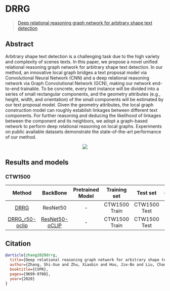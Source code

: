 # DRRG

> [Deep relational reasoning graph network for arbitrary shape text detection](https://arxiv.org/abs/2003.07493)

<!-- [ALGORITHM] -->

## Abstract

Arbitrary shape text detection is a challenging task due to the high variety and complexity of scenes texts. In this paper, we propose a novel unified relational reasoning graph network for arbitrary shape text detection. In our method, an innovative local graph bridges a text proposal model via Convolutional Neural Network (CNN) and a deep relational reasoning network via Graph Convolutional Network (GCN), making our network end-to-end trainable. To be concrete, every text instance will be divided into a series of small rectangular components, and the geometry attributes (e.g., height, width, and orientation) of the small components will be estimated by our text proposal model. Given the geometry attributes, the local graph construction model can roughly establish linkages between different text components. For further reasoning and deducing the likelihood of linkages between the component and its neighbors, we adopt a graph-based network to perform deep relational reasoning on local graphs. Experiments on public available datasets demonstrate the state-of-the-art performance of our method.

<div align=center>
<img src="https://user-images.githubusercontent.com/22607038/142791777-f282300a-fb83-4b5a-a7d4-29f308949f11.png"/>
</div>

## Results and models

### CTW1500

|                Method                |                BackBone                | Pretrained Model | Training set  |   Test set   | #epochs | Test size | Precision | Recall | Hmean  |                Download                | Batch Size |
| :----------------------------------: | :------------------------------------: | :--------------: | :-----------: | :----------: | :-----: | :-------: | :-------: | :----: | :----: | :------------------------------------: | :--------: |
| [DRRG](/configs/textdet/drrg/drrg_resnet50_fpn-unet_1200e_ctw1500.py) |                ResNet50                |        -         | CTW1500 Train | CTW1500 Test |  1200   |    640    |  0.8775   | 0.8179 | 0.8467 | [model](https://download.openmmlab.com/mmocr/textdet/drrg/drrg_resnet50_fpn-unet_1200e_ctw1500/drrg_resnet50_fpn-unet_1200e_ctw1500_20220827_105233-d5c702dd.pth) \\ [log](https://download.openmmlab.com/mmocr/textdet/drrg/drrg_resnet50_fpn-unet_1200e_ctw1500/20220827_105233.log) |    4xb4    |
| [DRRG_r50-oclip](/configs/textdet/drrg/drrg_resnet50-oclip_fpn-unet_1200e_ctw1500.py) | [ResNet50-oCLIP](https://download.openmmlab.com/mmocr/backbone/resnet50-oclip-7ba0c533.pth) |        -         | CTW1500 Train | CTW1500 Test |  1200   |           |           |        |        |        [model](<>) \\ [log](<>)        |            |

## Citation

```bibtex
@article{zhang2020drrg,
  title={Deep relational reasoning graph network for arbitrary shape text detection},
  author={Zhang, Shi-Xue and Zhu, Xiaobin and Hou, Jie-Bo and Liu, Chang and Yang, Chun and Wang, Hongfa and Yin, Xu-Cheng},
  booktitle={CVPR},
  pages={9699-9708},
  year={2020}
}
```

